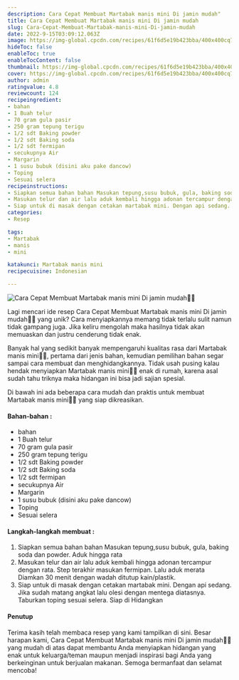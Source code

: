 ```yaml
---
description: Cara Cepat Membuat Martabak manis mini Di jamin mudah"
title: Cara Cepat Membuat Martabak manis mini Di jamin mudah
slug: Cara-Cepat-Membuat-Martabak-manis-mini-Di-jamin-mudah
date: 2022-9-15T03:09:12.063Z
image: https://img-global.cpcdn.com/recipes/61f6d5e19b423bba/400x400cq70/photo.jpg
hideToc: false
enableToc: true
enableTocContent: false
thumbnail: https://img-global.cpcdn.com/recipes/61f6d5e19b423bba/400x400cq70/photo.jpg
cover: https://img-global.cpcdn.com/recipes/61f6d5e19b423bba/400x400cq70/photo.jpg
author: admin
ratingvalue: 4.8
reviewcount: 124
recipeingredient:
- bahan
- 1 Buah telur
- 70 gram gula pasir
- 250 gram tepung terigu
- 1/2 sdt Baking powder
- 1/2 sdt Baking soda
- 1/2 sdt fermipan
- secukupnya Air
- Margarin
- 1 susu bubuk (disini aku pake dancow)
- Toping
- Sesuai selera
recipeinstructions:
- Siapkan semua bahan bahan Masukan tepung,susu bubuk, gula, baking soda dan powder. Aduk hingga rata
- Masukan telur dan air lalu aduk kembali hingga adonan tercampur dengan rata. Step terakhir masukan fermipan. Lalu aduk merata Diamkan 30 menit dengan wadah ditutup kain/plastik.
- Siap untuk di masak dengan cetakan martabak mini. Dengan api sedang. Jika sudah matang angkat lalu olesi dengan mentega diatasnya. Taburkan toping sesuai selera. Siap di Hidangkan
categories:
- Resep

tags:
- Martabak
- manis
- mini

katakunci: Martabak manis mini
recipecuisine: Indonesian

---
```


![Cara Cepat Membuat Martabak manis mini Di jamin mudah👩‍🍳](https://img-global.cpcdn.com/recipes/61f6d5e19b423bba/400x400cq70/photo.jpg)

Lagi mencari ide resep Cara Cepat Membuat Martabak manis mini Di jamin mudah👩‍🍳 yang unik? Cara menyiapkannya memang tidak terlalu sulit namun tidak gampang juga. Jika keliru mengolah maka hasilnya tidak akan memuaskan dan justru cenderung tidak enak.

Banyak hal yang sedikit banyak mempengaruhi kualitas rasa dari Martabak manis mini👩‍🍳, pertama dari jenis bahan, kemudian pemilihan bahan segar sampai cara membuat dan menghidangkannya. Tidak usah pusing kalau hendak menyiapkan Martabak manis mini👩‍🍳 enak di rumah, karena asal sudah tahu triknya maka hidangan ini bisa jadi sajian spesial.

Di bawah ini ada beberapa cara mudah dan praktis untuk membuat Martabak manis mini👩‍🍳 yang siap dikreasikan.

<!--inarticleads1-->

#### Bahan-bahan :

- bahan
- 1 Buah telur
- 70 gram gula pasir
- 250 gram tepung terigu
- 1/2 sdt Baking powder
- 1/2 sdt Baking soda
- 1/2 sdt fermipan
- secukupnya Air
- Margarin
- 1 susu bubuk (disini aku pake dancow)
- Toping
- Sesuai selera

<!--inarticleads2-->

#### Langkah-langkah membuat :

1. Siapkan semua bahan bahan Masukan tepung,susu bubuk, gula, baking soda dan powder. Aduk hingga rata
1. Masukan telur dan air lalu aduk kembali hingga adonan tercampur dengan rata. Step terakhir masukan fermipan. Lalu aduk merata Diamkan 30 menit dengan wadah ditutup kain/plastik.
1. Siap untuk di masak dengan cetakan martabak mini. Dengan api sedang. Jika sudah matang angkat lalu olesi dengan mentega diatasnya. Taburkan toping sesuai selera. Siap di Hidangkan

#### Penutup

Terima kasih telah membaca resep yang kami tampilkan di sini. Besar harapan kami, Cara Cepat Membuat Martabak manis mini Di jamin mudah👩‍🍳 yang mudah di atas dapat membantu Anda menyiapkan hidangan yang enak untuk keluarga/teman maupun menjadi inspirasi bagi Anda yang berkeinginan untuk berjualan makanan. Semoga bermanfaat dan selamat mencoba!